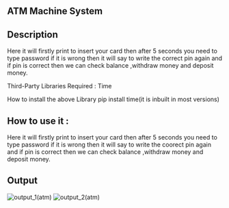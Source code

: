 ## ATM Machine System

## Description
Here it will firstly print to insert your card then after 5 seconds you need to type password if it is wrong then it will say to write the correct pin again and if pin is correct then we can check balance ,withdraw money and deposit money.

Third-Party Libraries Required :
Time

How to install the above Library
pip install time(it is inbuilt in most versions)

## How to use it :
Here it will firstly print to insert your card then after 5 seconds you need to type password if it is wrong then it will say to write the coorect pin again and if pin is correct then 
we can check balance ,withdraw money and deposit money.

## Output
![output_1(atm)](https://user-images.githubusercontent.com/71593494/122429612-86effa80-cfb0-11eb-8580-2a6e4396238d.png)
![output_2(atm)](https://user-images.githubusercontent.com/71593494/122429625-89525480-cfb0-11eb-86f6-f7feb8db3c0d.png)
